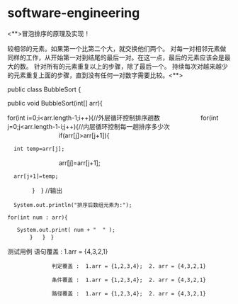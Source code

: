 # software-engineering

<**>冒泡排序的原理及实现！


较相邻的元素。如果第一个比第二个大，就交换他们两个。 
对每一对相邻元素做同样的工作，从开始第一对到结尾的最后一对。在这一点，最后的元素应该会是最大的数。 
针对所有的元素重复以上的步骤，除了最后一个。
持续每次对越来越少的元素重复上面的步骤，直到没有任何一对数字需要比较。<**>

public class BubbleSort {
 
public void BubbleSort(int[] arr){
 
 for(int i=0;i<arr.length-1;i++){//外层循环控制排序趟数
　　　　　　
   for(int j=0;j<arr.length-1-i;j++){//内层循环控制每一趟排序多少次
　　　　　　　　
     if(arr[j]>arr[j+1]){　　　　　

      int temp=arr[j];
　　　　　　　　
      arr[j]=arr[j+1];　　　
      
      arr[j+1]=temp;
　　　　}　}
        //输出
      
      
      System.out.println("排序后数组元素为:");
       
    for(int num : arr){
        
       System.out.print( num + "  " );
           }   }　}
  
  
  测试用例
                  语句覆盖 :  1.arr = {4,3,2,1}

                  判定覆盖 :  1.arr = {1,2,3,4};  2. arr = {4,3,2,1}

                  条件覆盖 :  1.arr = {1,2,3,4};  2. arr = {4,3,2,1}

                  路径覆盖 :  1.arr = {1,2,3,4};  2. arr = {4,3,2,1}
